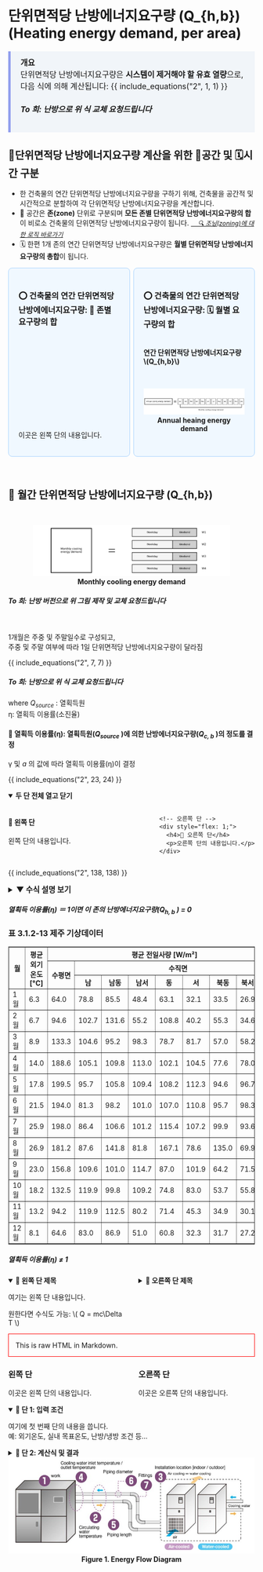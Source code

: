 # 단위면적당 난방에너지요구량  \(Q_{h,b}\) (Heating energy demand, per area) 

<div div style="
  background-color: #F1F5F9;
  border-left: 5px solid rgb(147, 160, 238);
  padding: 10px 20px;
  margin-top: 20px;
  font-size: 16px;
">
        <strong>개요</strong><br>
        단위면적당 난방에너지요구량은 <strong>시스템이 제거해야 할 유효 열량</strong>으로, 다음 식에 의해 계산됩니다:
        {{ include_equations("2", 1, 1) }}
        <h5> To 희: 난방으로 위 식 교체 요청드립니다</h5>
</div>

## 🔹단위면적당 난방에너지요구량 계산을 위한 📐공간 및 🗓️시간 구분
- 한 건축물의 연간 단위면적당 난방에너지요구량을 구하기 위해, 건축물을 공간적 및 시간적으로 분할하여 각 단위면적당 난방에너지요구량을 계산합니다.   
- 📐 공간은 <strong>존(zone)</strong> 단위로 구분되며 <strong>모든 존별 단위면적당 난방에너지요구량의 합</strong>이 비로소 건축물의 단위면적당 난방에너지요구량이 됩니다. <span style="font-size: 0.9em; font-style: italic;">[&nbsp;&nbsp;&nbsp;&nbsp;🔍 조닝(zoning)에 대한 로직 바로가기](../1.%20ECO2%20Logic%20Guide/Zoning.md)</span>
- 🗓️ 한편 1개 존의 연간 단위면적당 난방에너지요구량은 <strong>월별 단위면적당 난방에너지요구량의 총합</strong>이 됩니다.

<div style="display: flex; gap: 0.5em; align-items: stretch;">
    <div style="
    flex: 1;
    background: #f0f8ff;
    border: 1px solid #aad4ff;
    border-radius: 8px;
    padding: 20px;
    display: flex;
    flex-direction: column;
    justify-content: space-between;
  ">
    <h3> ⭕ 건축물의 연간 단위면적당 난방에에너지요구량: 📐 존별 요구량의 합</h3>
    <h4></h4>
    <p>이곳은 왼쪽 단의 내용입니다.</p>
  </div>
    <div style="
    flex: 1;
    background: #f0f8ff;
    border: 1px solid #aad4ff;
    border-radius: 8px;
    padding: 20px;
    display: flex;
    flex-direction: column;
    justify-content: space-between;
  ">
    <h3> ⭕ 건축물의 연간 단위면적당 난방에너지요구량: 🗓️ 월별 요구량의 합</h3>
    <h4>연간 단위면적당 난방에너지요구량 \(Q_{h,b}\)</h4>
    <p><center>
  <img src="../../images/adjusted_left_box_width_c.png" style="max-width: 100%;" alt="Annual & monthly cooling energy demand">
  <div><strong>Annual heaing energy demand</strong></div>
</center>
</p>
  </div>
</div>



&nbsp;<br>

## 🔹 **월간** 단위면적당 난방에너지요구량 \(Q_{h,b}\)

&nbsp;<br>

<center>
  <img src="../../images/Monthly cooling energy demand.png" style="max-width: 80%;" alt="Monthly cooling energy demand">
  <div><strong>Monthly cooling energy demand</strong></div>
</center>

<h5> To 희: 난방 버전으로 위 그림 제작 및 교체 요청드립니다</h5>
&nbsp;<br>


1개월은 주중 및 주말일수로 구성되고,  
주중 및 주말 여부에 따라 1일 단위면적당 난방에너지요구량이 달라짐

{{ include_equations("2", 7, 7) }}  
<h5> To 희: 난방으로 위 식 교체 요청드립니다</h5>

where 
<em>Q<sub>source</sub></em> : 열획득원  
&eta;: 열획득 이용률(소진율) 

#### 🚩 열획득 이용률(&eta;): 열획득원(<em>Q<sub>source</sub></em> )에 의한 난방에너지요구량(<em>Q<sub>c, b</sub></em> )의 정도를 결정 
&gamma; 및 <em>a </em>의 값에 따라 열획득 이용률(&eta;)이 결정  

{{ include_equations("2", 23, 24) }}  


<details open>
  <summary><strong> 두 단 전체 열고 닫기</strong></summary>

  <div style="display: flex; gap: 2em; margin-top: 1em;">
    <!-- 왼쪽 단 -->
    <div style="flex: 1;">
      <h4>🔹 왼쪽 단</h4>
      <p>왼쪽 단의 내용입니다.</p>
    </div>

    <!-- 오른쪽 단 -->
    <div style="flex: 1;">
      <h4>🔸 오른쪽 단</h4>
      <p>오른쪽 단의 내용입니다.</p>
    </div>
  </div>

</details>


{{ include_equations("2", 138, 138) }}  

<details>
  <summary style="font-weight: bold; font-size: 1.1em;">▼ 수식 설명 보기</summary>
  <div style="display: flex; gap: 2em; margin-top: 1em;">
    <div style="flex: 1;">
      <h3>왼쪽 단</h3>
      <p>이곳은 왼쪽 단의 내용입니다. 예: 수식에 사용된 변수 설명</p>
    </div>
    <div style="flex: 1;">
      <h3>오른쪽 단</h3>
      <p>이곳은 오른쪽 단의 내용입니다. 예: 실제 적용 사례나 계산 예시</p>
    </div>
  </div>
</details>



##### 열획득 이용률(&eta;) ＝ 1이면 이 존의 난방에너지요구량(<em>Q<sub>h, b</sub></em> ) = 0


<h3>표 3.1.2-13 제주 기상데이터</h3>

<table border="1">
  <thead>
    <tr>
      <th rowspan="3">월</th>
      <th rowspan="3">평균 외기온도<br>[°C]</th>
      <th colspan="10">평균 전일사량 [W/m²]</th>
    </tr>
    <tr>
      <th rowspan="2">수평면</th>
      <th colspan="9">수직면</th>
    </tr>
    <tr>
      <th>남</th>
      <th>남동</th>
      <th>남서</th>
      <th>동</th>
      <th>서</th>
      <th>북동</th>
      <th>북서</th>
      <th>북</th>
    </tr>
  </thead>
  <tbody>
    <tr><td>1월</td><td>6.3</td><td>64.0</td><td>78.8</td><td>85.5</td><td>48.4</td><td>63.1</td><td>32.1</td><td>33.5</td><td>26.9</td><td>26.8</td></tr>
    <tr><td>2월</td><td>6.7</td><td>94.6</td><td>102.7</td><td>131.6</td><td>55.2</td><td>108.8</td><td>40.2</td><td>55.3</td><td>34.6</td><td>34.2</td></tr>
    <tr><td>3월</td><td>8.9</td><td>133.3</td><td>104.6</td><td>95.2</td><td>98.3</td><td>78.7</td><td>81.7</td><td>57.0</td><td>58.2</td><td>49.2</td></tr>
    <tr><td>4월</td><td>14.0</td><td>188.6</td><td>105.1</td><td>109.8</td><td>113.0</td><td>102.1</td><td>104.5</td><td>77.6</td><td>78.0</td><td>57.5</td></tr>
    <tr><td>5월</td><td>17.8</td><td>199.5</td><td>95.7</td><td>105.8</td><td>109.4</td><td>108.2</td><td>112.3</td><td>94.6</td><td>96.7</td><td>78.9</td></tr>
    <tr><td>6월</td><td>21.5</td><td>194.0</td><td>81.3</td><td>98.2</td><td>101.0</td><td>107.0</td><td>110.8</td><td>95.7</td><td>98.3</td><td>77.7</td></tr>
    <tr><td>7월</td><td>25.9</td><td>198.0</td><td>86.4</td><td>106.6</td><td>101.2</td><td>115.4</td><td>107.2</td><td>99.9</td><td>93.6</td><td>76.4</td></tr>
    <tr><td>8월</td><td>26.9</td><td>181.2</td><td>87.6</td><td>141.8</td><td>81.8</td><td>167.1</td><td>78.6</td><td>135.0</td><td>69.9</td><td>74.4</td></tr>
    <tr><td>9월</td><td>23.0</td><td>156.8</td><td>109.6</td><td>101.0</td><td>114.7</td><td>87.0</td><td>101.9</td><td>64.2</td><td>71.5</td><td>53.0</td></tr>
    <tr><td>10월</td><td>18.2</td><td>132.5</td><td>119.9</td><td>99.8</td><td>109.2</td><td>74.8</td><td>83.0</td><td>53.7</td><td>55.8</td><td>49.5</td></tr>
    <tr><td>11월</td><td>13.2</td><td>94.2</td><td>119.9</td><td>112.5</td><td>80.2</td><td>71.4</td><td>45.3</td><td>34.9</td><td>30.1</td><td>29.6</td></tr>
    <tr><td>12월</td><td>8.1</td><td>64.6</td><td>83.0</td><td>86.9</td><td>51.0</td><td>60.8</td><td>32.3</td><td>31.7</td><td>27.2</td><td>27.1</td></tr>
  </tbody>
</table>



##### 열획득 이용률(&eta;) ≠ 1


<div style="display: flex; gap: 2em;">

  <!-- 왼쪽 단 -->
  <div style="flex: 1;">
    <details open>
      <summary><strong>🔹 왼쪽 단 제목</strong></summary>
      <p>여기는 왼쪽 단 내용입니다.</p>
      <p>원한다면 수식도 가능: \( Q = mc\Delta T \)</p>
    </details>
  </div>

  <!-- 오른쪽 단 -->
  <div style="flex: 1;">
    <details>
      <summary><strong>🔸 오른쪽 단 제목</strong></summary>
      <p>여기는 오른쪽 단 내용입니다.</p>
      <ul>
        <li>항목 1</li>
        <li>항목 2</li>
      </ul>
    </details>
  </div>

</div>




<div style="border: 1px solid red; padding: 1em;">
This is raw HTML in Markdown.
</div>

<div style="display: flex; gap: 2em;">
  <div style="flex: 1;">
    <h3>왼쪽 단</h3>
    <p>이곳은 왼쪽 단의 내용입니다.</p>
  </div>
  <div style="flex: 1;">
    <h3>오른쪽 단</h3>
    <p>이곳은 오른쪽 단의 내용입니다.</p>
  </div>
</div>


<details open>
<summary><strong>🔹 단 1: 입력 조건</strong></summary>

여기에 첫 번째 단의 내용을 씁니다.  
예: 외기온도, 실내 목표온도, 난방/냉방 조건 등...

</details>

<details>
<summary><strong>🔸 단 2: 계산식 및 결과</strong></summary>

여기는 두 번째 단입니다.  
$$ Q_{cooling} = (1 - \eta) \cdot Q_{source} $$

</details>



<center>
  <img src="../../images/fig1.jpg" width="600" alt="Energy Flow Diagram">
  <div><strong>Figure 1. Energy Flow Diagram</strong></div>
</center>
